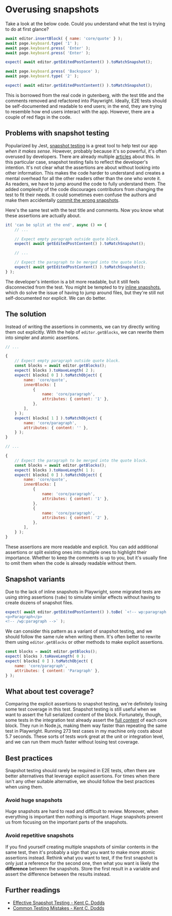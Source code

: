 # Overusing snapshots

Take a look at the below code. Could you understand what the test is trying to do at first glance?

```js
await editor.insertBlock( { name: 'core/quote' } );
await page.keyboard.type( '1' );
await page.keyboard.press( 'Enter' );
await page.keyboard.press( 'Enter' );

expect( await editor.getEditedPostContent() ).toMatchSnapshot();

await page.keyboard.press( 'Backspace' );
await page.keyboard.type( '2' );

expect( await editor.getEditedPostContent() ).toMatchSnapshot();
```

This is borrowed from the real code in gutenberg, with the test title and the comments removed and refactored into Playwright. Ideally, E2E tests should be self-documented and readable to end users; in the end, they are trying to resemble how end users interact with the app. However, there are a couple of red flags in the code.

## Problems with snapshot testing

Popularized by Jest, [snapshot testing](https://jestjs.io/docs/snapshot-testing) is a great tool to help test our app _when it makes sense_. However, probably because it's so powerful, it's often overused by developers. There are already multiple [articles](https://kentcdodds.com/blog/effective-snapshot-testing) about this. In this particular case, snapshot testing fails to reflect the developer's intention. It's not clear what the assertions are about without looking into other information. This makes the code harder to understand and creates a mental overhead for all the other readers other than the one who wrote it. As readers, we have to jump around the code to fully understand them. The added complexity of the code discourages contributors from changing the test to fit their needs. It could sometimes even confuse the authors and make them accidentally [commit the wrong snapshots](https://github.com/WordPress/gutenberg/pull/42780#discussion_r949865612).

Here's the same test with the test title and comments. Now you know what these assertions are actually about.

```js
it( 'can be split at the end', async () => {
	// ...

	// Expect empty paragraph outside quote block.
	expect( await getEditedPostContent() ).toMatchSnapshot();

	// ...

	// Expect the paragraph to be merged into the quote block.
	expect( await getEditedPostContent() ).toMatchSnapshot();
} );
```

The developer's intention is a bit more readable, but it still feels disconnected from the test. You might be tempted to try [inline snapshots](https://jestjs.io/docs/snapshot-testing#inline-snapshots), which do solve the issue of having to jump around files, but they're still not self-documented nor explicit. We can do better.

## The solution

Instead of writing the assertions in comments, we can try directly writing them out explicitly. With the help of `editor.getBlocks`, we can rewrite them into simpler and atomic assertions.

```js
// ...

{
	// Expect empty paragraph outside quote block.
	const blocks = await editor.getBlocks();
	expect( blocks ).toHaveLength( 2 );
	expect( blocks[ 0 ] ).toMatchObject( {
		name: 'core/quote',
		innerBlocks: [
			{
				name: 'core/paragraph',
				attributes: { content: '1' },
			},
		],
	} );
	expect( blocks[ 1 ] ).toMatchObject( {
		name: 'core/paragraph',
		attributes: { content: '' },
	} );
}

// ...

{
	// Expect the paragraph to be merged into the quote block.
	const blocks = await editor.getBlocks();
	expect( blocks ).toHaveLength( 1 );
	expect( blocks[ 0 ] ).toMatchObject( {
		name: 'core/quote',
		innerBlocks: [
			{
				name: 'core/paragraph',
				attributes: { content: '1' },
			},
			{
				name: 'core/paragraph',
				attributes: { content: '2' },
			},
		],
	} );
}
```

These assertions are more readable and explicit. You can add additional assertions or split existing ones into multiple ones to highlight their importance. Whether to keep the comments is up to you, but it's usually fine to omit them when the code is already readable without them.

## Snapshot variants

Due to the lack of inline snapshots in Playwright, some migrated tests are using string assertions (`toBe`) to simulate similar effects without having to create dozens of snapshot files.

```js
expect( await editor.getEditedPostContent() ).toBe( `<!-- wp:paragraph -->
<p>Paragraph</p>
<!-- /wp:paragraph -->` );
```

We can consider this pattern as a variant of snapshot testing, and we should follow the same rule when writing them. It's often better to rewrite them using `editor.getBlocks` or other methods to make explicit assertions.

```js
const blocks = await editor.getBlocks();
expect( blocks ).toHaveLength( 0 );
expect( blocks[ 0 ] ).toMatchObject( {
	name: 'core/paragraph',
	attributes: { content: 'Paragraph' },
} );
```

## What about test coverage?

Comparing the explicit assertions to snapshot testing, we're definitely losing some test coverage in this test. Snapshot testing is still useful when we want to assert the full serialized content of the block. Fortunately, though, some tests in the integration test already assert the [full content](https://github.com/WordPress/gutenberg/blob/trunk/test/integration/fixtures/blocks/README.md) of each core block. They run in Node.js, making them way faster than repeating the same test in Playwright. Running 273 test cases in my machine only costs about 5.7 seconds. These sorts of tests work great at the unit or integration level, and we can run them much faster without losing test coverage.

## Best practices

Snapshot testing should rarely be required in E2E tests, often there are better alternatives that leverage explicit assertions. For times when there isn't any other suitable alternative, we should follow the best practices when using them.

### Avoid huge snapshots

Huge snapshots are hard to read and difficult to review. Moreover, when everything is important then nothing is important. Huge snapshots prevent us from focusing on the important parts of the snapshots.

### Avoid repetitive snapshots

If you find yourself creating multiple snapshots of similar contents in the same test, then it's probably a sign that you want to make more atomic assertions instead. Rethink what you want to test, if the first snapshot is only just a reference for the second one, then what you want is likely the **difference** between the snapshots. Store the first result in a variable and assert the difference between the results instead.

## Further readings

- [Effective Snapshot Testing - Kent C. Dodds](https://kentcdodds.com/blog/effective-snapshot-testing)
- [Common Testing Mistakes - Kent C. Dodds](https://kentcdodds.com/blog/common-testing-mistakes)
